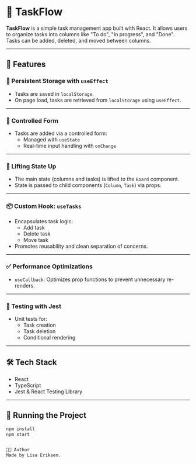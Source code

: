 # 🧩 TaskFlow

**TaskFlow** is a simple task management app built with React. It allows users to organize tasks into columns like "To do", "In progress", and "Done". Tasks can be added, deleted, and moved between columns.

---

## 🚀 Features


### 🧠 Persistent Storage with `useEffect`

- Tasks are saved in `localStorage`.
- On page load, tasks are retrieved from `localStorage` using `useEffect`.

---

### 🔄  Controlled Form

- Tasks are added via a controlled form:
  - Managed with `useState`
  - Real-time input handling with `onChange`

---

### 🧱 Lifting State Up

- The main state (columns and tasks) is lifted to the `Board` component.
- State is passed to child components (`Column`, `Task`) via props.

---

### 📦 Custom Hook: `useTasks`

- Encapsulates task logic:
  - Add task
  - Delete task
  - Move task
- Promotes reusability and clean separation of concerns.

---

### ✅ Performance Optimizations

- `useCallback`: Optimizes prop functions to prevent unnecessary re-renders.

---

### 🧪 Testing with Jest 

- Unit tests for:
  - Task creation
  - Task deletion
  - Conditional rendering

---

## 🛠️ Tech Stack

- React
- TypeScript
- Jest & React Testing Library

---

## 🧪 Running the Project

```bash
npm install
npm start


🧑‍💻 Author
Made by Lisa Eriksen.